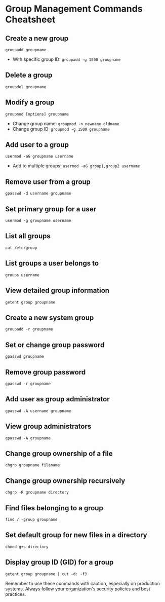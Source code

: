 # Group Management Commands Cheatsheet

## Create a new group
`groupadd groupname`
- With specific group ID: `groupadd -g 1500 groupname`

## Delete a group
`groupdel groupname`

## Modify a group
`groupmod [options] groupname`
- Change group name: `groupmod -n newname oldname`
- Change group ID: `groupmod -g 1500 groupname`

## Add user to a group
`usermod -aG groupname username`
- Add to multiple groups: `usermod -aG group1,group2 username`

## Remove user from a group
`gpasswd -d username groupname`

## Set primary group for a user
`usermod -g groupname username`

## List all groups
`cat /etc/group`

## List groups a user belongs to
`groups username`

## View detailed group information
`getent group groupname`

## Create a new system group
`groupadd -r groupname`

## Set or change group password
`gpasswd groupname`

## Remove group password
`gpasswd -r groupname`

## Add user as group administrator
`gpasswd -A username groupname`

## View group administrators
`gpasswd -A groupname`

## Change group ownership of a file
`chgrp groupname filename`

## Change group ownership recursively
`chgrp -R groupname directory`

## Find files belonging to a group
`find / -group groupname`

## Set default group for new files in a directory
`chmod g+s directory`

## Display group ID (GID) for a group
`getent group groupname | cut -d: -f3`

Remember to use these commands with caution, especially on production systems. Always follow your organization's security policies and best practices.